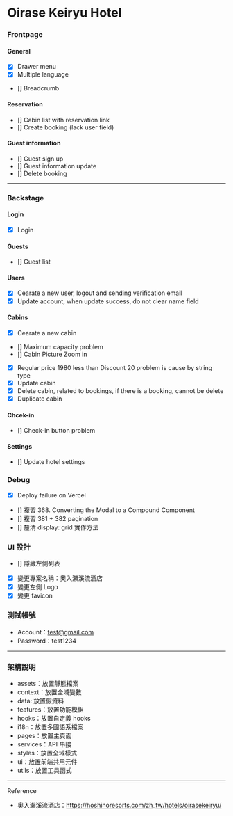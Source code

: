 # Oirase Keiryu Hotel

### Frontpage

#### General

- [x] Drawer menu
- [x] Multiple language
- [] Breadcrumb

#### Reservation

- [] Cabin list with reservation link
- [] Create booking (lack user field)

#### Guest information

- [] Guest sign up
- [] Guest information update
- [] Delete booking

---

### Backstage

#### Login

- [x] Login

#### Guests

- [] Guest list

#### Users

- [x] Cearate a new user, logout and sending verification email
- [x] Update account, when update success, do not clear name field

#### Cabins

- [x] Cearate a new cabin
- [] Maximum capacity problem
- [] Cabin Picture Zoom in
- [x] Regular price 1980 less than Discount 20 problem is cause by string type
- [x] Update cabin
- [x] Delete cabin, related to bookings, if there is a booking, cannot be delete
- [x] Duplicate cabin

#### Chcek-in

- [] Check-in button problem

#### Settings

- [] Update hotel settings

### Debug

- [x] Deploy failure on Vercel
- [] 複習 368. Converting the Modal to a Compound Component
- [] 複習 381 + 382 pagination
- [] 釐清 display: grid 實作方法

### UI 設計

- [] 隱藏左側列表
- [x] 變更專案名稱：奧入瀨溪流酒店
- [x] 變更左側 Logo
- [x] 變更 favicon

### 測試帳號

- Account：test@gmail.com
- Password：test1234

---

### 架構說明

- assets：放置靜態檔案
- context：放置全域變數
- data: 放置假資料
- features：放置功能模組
- hooks：放置自定義 hooks
- i18n：放置多國語系檔案
- pages：放置主頁面
- services：API 串接
- styles：放置全域樣式
- ui：放置前端共用元件
- utils：放置工具函式

---

Reference

- 奧入瀨溪流酒店：https://hoshinoresorts.com/zh_tw/hotels/oirasekeiryu/
